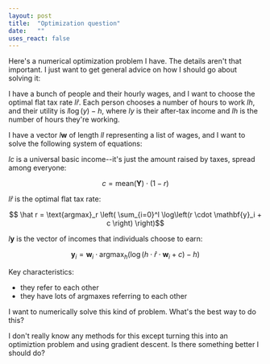 ```yaml
---
layout: post
title:  "Optimization question"
date:   ""
uses_react: false
---
```


Here's a numerical optimization problem I have. The details aren't that important. I just want to get general advice on how I should go about solving it:

I have a bunch of people and their hourly wages, and I want to choose the optimal flat tax rate $l \hat r$. Each person chooses a number of hours to work $l h$, and their utility is $l \log\left(y\right) - h$, where $l y$ is their after-tax income and $l h$ is the number of hours they're working.

I have a vector $l \mathbf{w}$ of length $l l$ representing a list of wages, and I want to solve the following system of equations:

$l c$ is a universal basic income--it's just the amount raised by taxes, spread among everyone:

$$ c = \text{mean}(\mathbf{Y}) \cdot (1 - r) $$

$l \hat r$ is the optimal flat tax rate:

$$ \hat r = \text{argmax}_r
  \left( \sum_{i=0}^l
      \log\left(r \cdot \mathbf{y}_i + c \right)
   \right)$$

$l \mathbf{y}$ is the vector of incomes that individuals choose to earn:

$$ \mathbf{y}_i = \mathbf{w}_i \cdot \text{argmax}_h \left(
  \log\left(h \cdot \hat r \cdot \mathbf{w}_i + c\right) - h
\right)$$

Key characteristics:

- they refer to each other
- they have lots of argmaxes referring to each other

I want to numerically solve this kind of problem. What's the best way to do this?

I don't really know any methods for this except turning this into an optimiztion problem and using gradient descent. Is there something better I should do?
